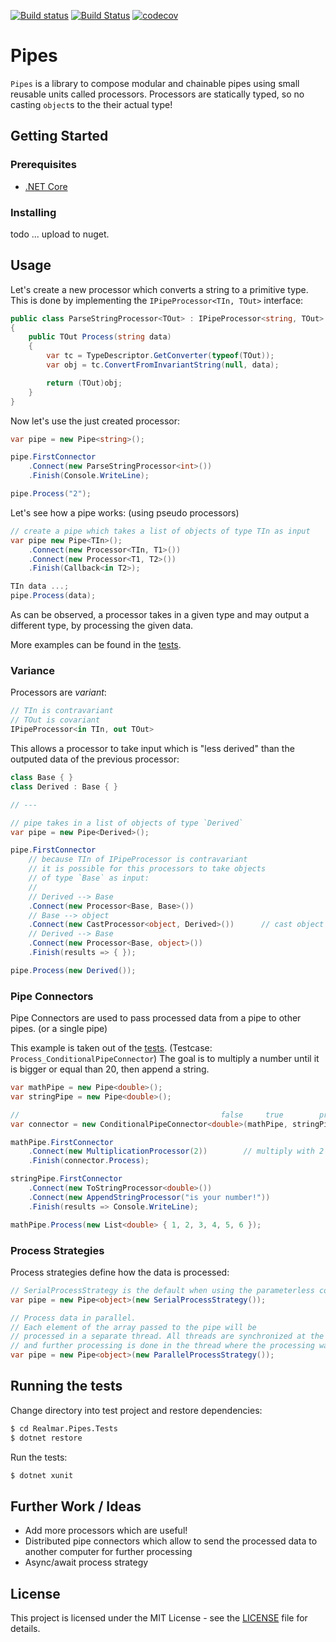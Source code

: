 [![Build status](https://ci.appveyor.com/api/projects/status/riipy6srh0b2im01/branch/master?svg=true)](https://ci.appveyor.com/project/realmar/pipes/branch/master)
[![Build Status](https://travis-ci.org/realmar/Pipes.svg?branch=master)](https://travis-ci.org/realmar/Pipes)
[![codecov](https://codecov.io/gh/realmar/Pipes/branch/master/graph/badge.svg)](https://codecov.io/gh/realmar/Pipes)

# Pipes

`Pipes` is a library to compose modular and chainable pipes using small reusable
units called processors. Processors are statically typed, so no casting `object`s
to the their actual type!

## Getting Started

### Prerequisites

- [.NET Core](https://dotnet.github.io/)

### Installing

todo ... upload to nuget.

## Usage

Let's create a new processor which converts a string to a primitive type. This
is done by implementing the `IPipeProcessor<TIn, TOut>` interface:

```c#
public class ParseStringProcessor<TOut> : IPipeProcessor<string, TOut>
{
    public TOut Process(string data)
    {
        var tc = TypeDescriptor.GetConverter(typeof(TOut));
        var obj = tc.ConvertFromInvariantString(null, data);

        return (TOut)obj;
    }
}
```

Now let's use the just created processor:

```c#
var pipe = new Pipe<string>();

pipe.FirstConnector
    .Connect(new ParseStringProcessor<int>())
    .Finish(Console.WriteLine);

pipe.Process("2");
```

Let's see how a pipe works: (using pseudo processors)

```c#
// create a pipe which takes a list of objects of type TIn as input
var pipe new Pipe<TIn>();
    .Connect(new Processor<TIn, T1>())
    .Connect(new Processor<T1, T2>())
    .Finish(Callback<in T2>);

TIn data ...;
pipe.Process(data);
```

As can be observed, a processor takes in a given type and may output a different
type, by processing the given data.

More examples can be found in the [tests](Realmar.Pipes.Tests/Integration/PipeTests.cs).

### Variance

Processors are _variant_:

```c#
// TIn is contravariant
// TOut is covariant
IPipeProcessor<in TIn, out TOut>
```

This allows a processor to take input which is "less derived" than the outputed
data of the previous processor:

```c#
class Base { }
class Derived : Base { }

// ---

// pipe takes in a list of objects of type `Derived`
var pipe = new Pipe<Derived>();

pipe.FirstConnector
    // because TIn of IPipeProcessor is contravariant
    // it is possible for this processors to take objects
    // of type `Base` as input:
    //
    // Derived --> Base
    .Connect(new Processor<Base, Base>())
    // Base --> object
    .Connect(new CastProcessor<object, Derived>())      // cast object to Derived
    // Derived --> Base
    .Connect(new Processor<Base, object>())
    .Finish(results => { });

pipe.Process(new Derived());
```

### Pipe Connectors

Pipe Connectors are used to pass processed data from a pipe to other pipes. (or a single
pipe)

This example is taken out of the [tests](Realmar.Pipes.Tests/Integration/PipeTests.cs).
(Testcase: `Process_ConditionalPipeConnector`) The goal is to multiply a number until it
is bigger or equal than 20, then append a string.

```c#
var mathPipe = new Pipe<double>();
var stringPipe = new Pipe<double>();

//                                             false     true        predicate
var connector = new ConditionalPipeConnector<double>(mathPipe, stringPipe, x => x < 20);

mathPipe.FirstConnector
    .Connect(new MultiplicationProcessor(2))        // multiply with 2
    .Finish(connector.Process);

stringPipe.FirstConnector
    .Connect(new ToStringProcessor<double>())
    .Connect(new AppendStringProcessor("is your number!"))
    .Finish(results => Console.WriteLine);

mathPipe.Process(new List<double> { 1, 2, 3, 4, 5, 6 });
```

### Process Strategies

Process strategies define how the data is processed:

```c#
// SerialProcessStrategy is the default when using the parameterless constructor
var pipe = new Pipe<object>(new SerialProcessStrategy());

// Process data in parallel.
// Each element of the array passed to the pipe will be
// processed in a separate thread. All threads are synchronized at the end,
// and further processing is done in the thread where the processing was started.
var pipe = new Pipe<object>(new ParallelProcessStrategy());
```

## Running the tests

Change directory into test project and restore dependencies:

```sh
$ cd Realmar.Pipes.Tests
$ dotnet restore
```

Run the tests:

```sh
$ dotnet xunit
```

## Further Work / Ideas

- Add more processors which are useful!
- Distributed pipe connectors which allow to send the processed data to another computer for further processing
- Async/await process strategy

## License

This project is licensed under the MIT License - see the [LICENSE](LICENSE) file for details.